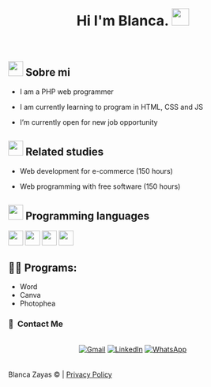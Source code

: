 <h1 align="center">Hi I'm Blanca. <img src="https://media.giphy.com/media/hvRJCLFzcasrR4ia7z/giphy.gif" width="35"/> </h1>
<br>


## <picture><img src = "https://media0.giphy.com/media/v1.Y2lkPTc5MGI3NjExNjJhcGswY251aW96Mm1yYmI0MHlsZjhieXdjdjd6ZTdwbzdwYW5ocyZlcD12MV9pbnRlcm5hbF9naWZfYnlfaWQmY3Q9Zw/rxFW7n1NU7E6bwJ5ht/giphy.gif" width = 30px></picture> **Sobre mi**


- I am a PHP web programmer

- I am currently learning to program in HTML, CSS and JS

- I’m currently open for new job opportunity


## <picture><img src = "https://media0.giphy.com/media/v1.Y2lkPTc5MGI3NjExNjJhcGswY251aW96Mm1yYmI0MHlsZjhieXdjdjd6ZTdwbzdwYW5ocyZlcD12MV9pbnRlcm5hbF9naWZfYnlfaWQmY3Q9Zw/rxFW7n1NU7E6bwJ5ht/giphy.gif" width = 30px></picture> **Related studies**


- Web development for e-commerce (150 hours)

- Web programming with free software (150 hours)


## <picture><img src = "https://media4.giphy.com/media/v1.Y2lkPTc5MGI3NjExcnUxY21mYXJwbWFubmQxM3J0Y2tma3BhbDRoMGgzdTF3a3NtdXhibSZlcD12MV9pbnRlcm5hbF9naWZfYnlfaWQmY3Q9Zw/qgQUggAC3Pfv687qPC/giphy.gif" width = 30px></picture> **Programming languages**


<img src = 'https://github.com/MarikIshtar007/MarikIshtar007/blob/master/images/html.svg' width='30'/> <img src = 'https://github.com/MarikIshtar007/MarikIshtar007/blob/master/images/css.svg' width='30'/> <img src = 'https://github.com/MarikIshtar007/MarikIshtar007/blob/master/images/js.svg' width='30'/> <img src = 'https://github.com/MarikIshtar007/MarikIshtar007/blob/master/images/php.svg' width='30'/>
<br>

## 👨‍💻 Programs:

<ul>  
  <li>Word</li>
  <li>Canva</li>
  <li>Photophea</li>
</ul>


### 🔗 &nbsp;Contact Me 

<br>

<div align="center">
<a href=""><img alt="Gmail" src="https://img.shields.io/badge/Gmail-D14836?style=for-the-badge&logo=gmail&logoColor=white" /></a>
<a href=""><img alt="LinkedIn" src="https://img.shields.io/badge/linkedin-%230077B5.svg?style=for-the-badge&logo=linkedin&logoColor=white"/></a>
<a href=""><img alt="WhatsApp" src="https://img.shields.io/badge/WhatsApp-2CA5E0?style=for-the-badge&logo=whatsapp&logoColor=white" />
</a>
</div>

<br>
<br>
<div class="copy">
	<span class="brand">Blanca Zayas</span> &copy; <span id="copyright-year"></span> | <a href="#">Privacy Policy</a>
</div>
